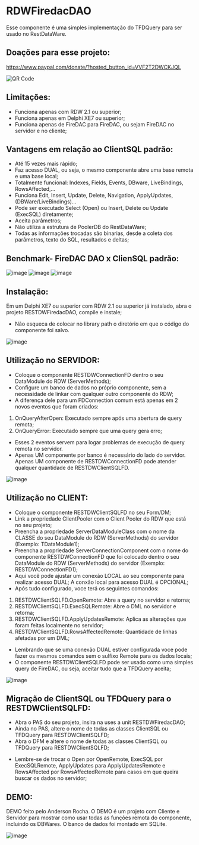 # RDWFiredacDAO
Esse componente é uma simples implementação do TFDQuery para ser usado no RestDataWare.


## Doações para esse projeto:
https://www.paypal.com/donate/?hosted_button_id=VVF2T2DWCKJQL

![QR Code](https://github.com/OpenSourceCommunityBrasil/RDWFiredacDAO/assets/92900717/d78c30c6-0d79-4367-8c78-577bc974d2b3)


## Limitações:
- Funciona apenas com RDW 2.1 ou superior;
- Funciona apenas em Delphi XE7 ou superior;
- Funciona apenas de FireDAC para FireDAC, ou sejam FireDAC no servidor e no cliente;


## Vantagens em relação ao ClientSQL padrão:
- Até 15 vezes mais rápido;
- Faz acesso DUAL, ou seja, o mesmo componente abre uma base remota e uma base local;
- Totalmente funcional: Indexes, Fields, Events, DBware, LiveBindings, RowsAffected,...
- Funciona Edit, Insert, Update, Delete, Navigation, ApplyUpdates, (DBWare/LiveBindings)...
- Pode ser executado Select (Open) ou Insert, Delete ou Update (ExecSQL) diretamente;
- Aceita parâmetros;
- Não utiliza a estrutura de PoolerDB do RestDataWare;
- Todas as informações trocadas são binarias, desde a coleta dos parâmetros, texto do SQL, resultados e deltas;


## Benchmark- FireDAC DAO x ClienSQL padrão:

![image](https://github.com/OpenSourceCommunityBrasil/RDWFiredacDAO/assets/92900717/c76bf8f7-d513-4c06-af14-5110cd8bdb83)
![image](https://github.com/OpenSourceCommunityBrasil/RDWFiredacDAO/assets/92900717/231c3569-3f75-4bb1-b18b-3b5c7640bf2e)
![image](https://github.com/OpenSourceCommunityBrasil/RDWFiredacDAO/assets/92900717/0f928d9e-760a-423e-b91e-d01e9ee0f907)


## Instalação:
Em um Delphi XE7 ou superior com RDW 2.1 ou superior já instalado, abra o projeto RESTDWFiredacDAO, compile e instale;
* Não esqueca de colocar no library path o diretório em que o código do componente foi salvo.

![image](https://github.com/OpenSourceCommunityBrasil/RDWFiredacDAO/assets/92900717/42c4d41f-1931-475c-9e8d-127684b5953f)


## Utilização no SERVIDOR:
- Coloque o componente RESTDWConnectionFD dentro o seu DataModule do RDW (ServerMethods);
- Configure um banco de dados no próprio componente, sem a necessidade de linkar com qualquer outro componente do RDW;
- A diferença dele para um FDConnection comum está apenas em 2 novos eventos que foram criados:
1) OnQueryAfterOpen: Executado sempre após uma abertura de query remota;
2) OnQueryError: Executado sempre que uma query gera erro;
* Esses 2 eventos servem para logar problemas de execução de query remota no servidor.
* Apenas UM componente por banco é necessário do lado do servidor. Apenas UM componente de RESTDWConnectionFD pode atender qualquer quantidade de RESTDWClientSQLFD.

![image](https://github.com/OpenSourceCommunityBrasil/RDWFiredacDAO/assets/92900717/a3c66079-68ab-43e1-8a51-084376b9c44c)

  
## Utilização no CLIENT:
- Coloque o componente RESTDWClientSQLFD no seu Form/DM;
- Link a propriedade ClientPooler com o Client Pooler do RDW que está no seu projeto;
- Preencha a propriedade ServerDataModuleClass com o nome da CLASSE do seu DataModule do RDW (ServerMethods) do servidor (Exemplo: TDataModule1);
- Preencha a propriedade ServerConnectionComponent com o nome do componente RESTDWConnectionFD que foi colocado dentro o seu DataModule do RDW (ServerMethods) do servidor (Exemplo: RESTDWConnectionFD1);
- Aqui você pode ajustar um conexão LOCAL ao seu componente para realizar acesso DUAL; A conxão local para acesso DUAL é OPCIONAL;
- Após tudo configurado, voce terá os seguintes comandos:
1) RESTDWClientSQLFD.OpenRemote: Abre a query no servidor e retorna;
2) RESTDWClientSQLFD.ExecSQLRemote: Abre o DML no servidor e retorna;
3) RESTDWClientSQLFD.ApplyUpdatesRemote: Aplica as alterações que foram feitas localmente no servidor;
4) RESTDWClientSQLFD.RowsAffectedRemote: Quantidade de linhas afetadas por um DML;
- Lembrando que se uma conexão DUAL estiver configurada voce pode fazer os mesmos comandos sem o sulfixo Remote para os dados locais;
- O componente RESTDWClientSQLFD pode ser usado como uma simples query de FireDAC, ou seja, aceitar tudo que a TFDQuery aceita;

![image](https://github.com/OpenSourceCommunityBrasil/RDWFiredacDAO/assets/92900717/ff15ee66-61c8-4f72-860d-c967454cad28)


## Migração de ClientSQL ou TFDQuery para o RESTDWClientSQLFD:
- Abra o PAS do seu projeto, insira na uses a unit RESTDWFiredacDAO;
- Ainda no PAS, altere o nome de todas as classes ClientSQL ou TFDQuery para RESTDWClientSQLFD;
- Abra o DFM e altere o nome de todas as classes ClientSQL ou TFDQuery para RESTDWClientSQLFD;
* Lembre-se de trocar o Open por OpenRemote, ExecSQL por ExecSQLRemote, ApplyUpdates para ApplyUpdatesRemote e RowsAffected por RowsAffectedRemote para casos em que queira buscar os dados no servidor;


## DEMO:
DEMO feito pelo Anderson Rocha.
O DEMO é um projeto com Cliente e Servidor para mostrar como usar todas as funções remota do componente, incluindo os DBWares.
O banco de dados foi montado em SQLite.

![image](https://github.com/OpenSourceCommunityBrasil/RDWFiredacDAO/assets/92900717/799a06dc-1a75-4676-9eb2-52dcb6b538fa)


